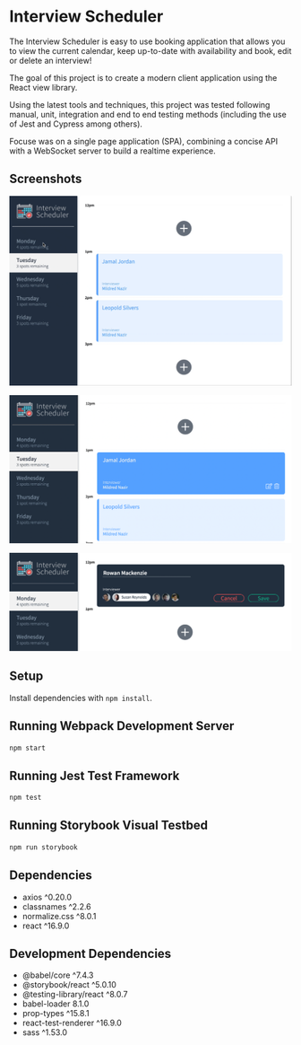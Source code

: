 # Interview Scheduler

The Interview Scheduler is easy to use booking application that allows you to view the current calendar, keep up-to-date with availability and book, edit or delete an interview! 

The goal of this project is to create a modern client application using the React view library.

Using the latest tools and techniques, this project was tested following manual, unit, integration and end to end testing methods (including the use of Jest and Cypress among others). 

Focuse was on a single page application (SPA), combining a concise API with a WebSocket server to build a realtime experience.

## Screenshots

!["GIF Navigating Scheduler APP"](https://github.com/rowanmack/scheduler/blob/master/docs/interview-scheduler.gif?raw=true)

!["Scheduler Appointment on Hover"](https://github.com/rowanmack/scheduler/blob/master/docs/appointment-hover.png?raw=true)

!["Scheduler Appointment Form"](https://github.com/rowanmack/scheduler/blob/master/docs/appointment-form.png?raw=true)

## Setup

Install dependencies with `npm install`.

## Running Webpack Development Server

```sh
npm start
```

## Running Jest Test Framework

```sh
npm test
```

## Running Storybook Visual Testbed

```sh
npm run storybook
```

## Dependencies

 - axios ^0.20.0
 - classnames ^2.2.6
 - normalize.css ^8.0.1
 - react ^16.9.0
 
## Development Dependencies

 - @babel/core ^7.4.3
 - @storybook/react ^5.0.10
 - @testing-library/react ^8.0.7
 - babel-loader 8.1.0
 - prop-types ^15.8.1
 - react-test-renderer ^16.9.0
 - sass ^1.53.0